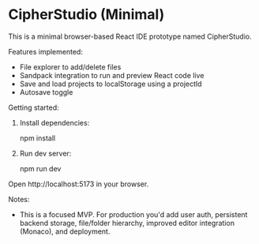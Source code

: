 # CipherStudio (Minimal)

This is a minimal browser-based React IDE prototype named CipherStudio.

Features implemented:

- File explorer to add/delete files
- Sandpack integration to run and preview React code live
- Save and load projects to localStorage using a projectId
- Autosave toggle

Getting started:

1. Install dependencies:

   npm install

2. Run dev server:

   npm run dev

Open http://localhost:5173 in your browser.

Notes:

- This is a focused MVP. For production you'd add user auth, persistent backend storage, file/folder hierarchy, improved editor integration (Monaco), and deployment.
